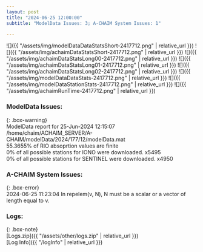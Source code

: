 ```yaml
---
layout: post
title: "2024-06-25 12:00:00"
subtitle: "ModelData Issues: 3; A-CHAIM System Issues: 1"

---
```


![]({{ "/assets/img/modelDataDataStatsShort-2417712.png" | relative_url }})
![]({{ "/assets/img/achaimDataStatsShort-2417712.png" | relative_url }})
![]({{ "/assets/img/achaimDataStatsLong00-2417712.png" | relative_url }})
![]({{ "/assets/img/achaimDataStatsLong01-2417712.png" | relative_url }})
![]({{ "/assets/img/achaimDataStatsLong02-2417712.png" | relative_url }})
![]({{ "/assets/img/modelDataDataStats-2417712.png" | relative_url }})
![]({{ "/assets/img/modelDataStationStats-2417712.png" | relative_url }})
![]({{ "/assets/img/achaimRunTime-2417712.png" | relative_url }})


### ModelData Issues:  
  
{: .box-warning}  
 ModelData report for 25-Jun-2024 12:15:07   
 /home/chaim/ACHAIM_SERVER/A-CHAIM/modelData/2024/177/12/modelData.mat   
 55.3655% of RIO absoprtion values are finite   
 0% of all possible stations for IONO were downloaded. x5495   
 0% of all possible stations for SENTINEL were downloaded. x4950   
  
### A-CHAIM System Issues:  
  
{: .box-error}  
2024-06-25 11:23:04 In repelem(v, N), N must be a scalar or a vector of length equal to v.  

### Logs:  
  
{: .box-note}  
[Logs.zip]({{ "/assets/other/logs.zip" | relative_url }})  
[Log Info]({{ "/logInfo" | relative_url }})  
